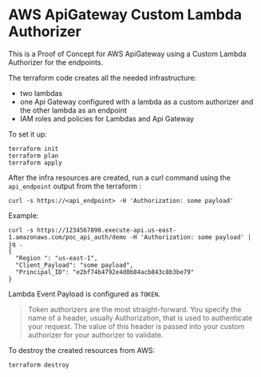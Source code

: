 # AWS ApiGateway Custom Lambda Authorizer

This is a Proof of Concept for AWS ApiGateway using a Custom Lambda Authorizer for the endpoints.

The terraform code creates all the needed infrastructure:
- two lambdas
- one Api Gateway configured with a lambda as a custom authorizer and the other lambda as an endpoint
- IAM roles and policies for Lambdas and Api Gateway

To set it up:
```shell
terraform init
terraform plan
terraform apply
```

After the infra resources are created, run a curl command using the `api_endpoint` output from the terraform :
```shell
curl -s https://<api_endpoint> -H 'Authorization: some payload'
```

Example:
```shell
curl -s https://1234567890.execute-api.us-east-1.amazonaws.com/poc_api_auth/demo -H 'Authorization: some payload' | jq .
{
  "Region ": "us-east-1",
  "Client_Payload": "some payload",
  "Principal_ID": "e2bf74b4792e4d0b84acb843c8b3be79"
}
```

Lambda Event Payload is configured as `TOKEN`.

> Token authorizers are the most straight-forward. You specify the name of a header, usually Authorization, that is used to authenticate your request. The value of this header is passed into your custom authorizer for your authorizer to validate.

To destroy the created resources from AWS:
```shell
terraform destroy
```
